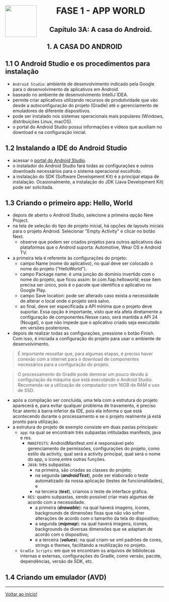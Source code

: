 <div align="center">
<a href="https://github.com/monicaquintal" target="_blank"><img src="https://cdn.jsdelivr.net/gh/devicons/devicon@latest/icons/kotlin/kotlin-original.svg" width="100px" align="left"/></a>
<h1>FASE 1 - APP WORLD</h1>
<h2>Capítulo 3A: A casa do Android.</h2>
</div>

<div align="center">
<h2>1. A CASA DO ANDROID</h2>
</div>

## 1.1 O Android Studio e os procedimentos para instalação

- `Android Studio`: ambiente de desenvolvimento indicado pela Google para o desenvolvimento de aplicativos em Android.
- baseado no ambiente de desenvolvimento IntelliJ IDEA.
- permite criar aplicativos utilizando recursos de produtividade que vão desde a autoconfiguração do projeto (Gradle) até o gerenciamento de emuladores de diferente dispositivos.
- pode ser instalado nos sistemas operacionais mais populares (Windows, distribuições Linux, macOS).
- o portal do Android Studio possui informações e vídeos que auxiliam no download e na configuração inicial.

## 1.2 Instalando a IDE do Android Studio

- acessar o [portal do Android Studio](https://developer.android.com/studio).
- o instalador do Android Studio fará todas as configurações e outros downloads necessários para o sistema operacional escolhido.
- a instalação do SDK (Software Development Kit) é a principal etapa de instalação. Ocasionalmente, a instalação do JDK (Java Development Kit) pode ser solicitada.

## 1.3 Criando o primeiro app: Hello, World

- depois de aberto o Android Studio, selecione a primeira opção New Project.
- na tela de seleção do tipo de projeto inicial, há opções de layouts iniciais para o projeto Android. Selecionar "Empty Activity" e clicar no botão Next.
  - observe que podem ser criados projetos para outros aplicativos das plataformas que o Android suporta: Automotive, Wear OS e Android TV.
- a primeira tela é referente às configurações do projeto:
  - campo Name (nome do aplicativo), no qual deve ser colocado o nome do projeto ("HelloWorld").
  - campo Package name: é uma junção do domínio invertido com o nome do projeto, que ficou assim: br.com.fiap.helloworld; esse item precisa ser único, pois é o pacote que identifica o aplicativo no Google Play.
  - campo Save location: pode ser alterado caso exista a necessidade de alterar o local onde o projeto será salvo.
  - ao final, deve ser especificada a API mínima que o projeto deve suportar. Essa opção é importante, visto que ela afeta diretamente a configuração de componentes.Nesse caso, será mantida a API 24 (Nougat), o que não impede que o aplicativo criado seja executado em versões posteriores. 
- depois de realizar todas as configurações, pressione o botão Finish. Com isso, é iniciada a configuração do projeto para usar o ambiente de desenvolvimento. 

> É importante ressaltar que, para algumas etapas, é preciso haver conexão com a internet para o download de componentes necessários para a configuração do projeto.

> O processamento do Gradle pode demorar um pouco devido à configuração da máquina que está executando o Android Studio. Recomenda-se a utilização de computador com 16GB de RAM e uso de SSD.

- após a compilação ser concluída, uma tela com a estrutura do projeto aparecerá e, para evitar qualquer problema de travamento, é preciso ficar atento à barra inferior da IDE, pois ela informa o que está acontecendo durante o processamento e se o projeto realmente já está pronto para utilização.
- a estrutura do projeto de exemplo consiste em duas pastas principais: 
  - `app`: na qual se encontram três subpastas intituladas manifests, java e res.
    - `MANIFESTS`: AndroidManifest.xml é responsável pelo gerenciamento de permissões, configurações do projeto, como estilo da activity, qual será a activity principal, qual será o nome do app, o ícone,entre outras funções.
    - `JAVA`: três subpastas:
      - na primeira, são criadas as classes do projeto;
      - na segunda (***androidTest***), pode ser elaborado o teste automatizado da nossa aplicação (testes de funcionalidades), e 
      - na terceira (***test***), criamos o teste de interface gráfica.
    - `RES`: quatro subpastas, sendo possível criar mais algumas de acordo com a necessidade.
      - a primeira (***drawable***): na qual haverá imagens, ícones, backgrounds de dimensões fixas que não vão sofrer alterações de acordo com o tamanho da tela do dispositivo; 
      - a segunda (***mipmap***): na qual haverá imagens, ícones, backgrounds de diversas dimensões que se adaptam de acordo com o dispositivo;
      - e a terceira (***values***): na qual criam-se xml padrões de cores, strings e themes, facilitando a reutilização no projeto. 
  - `Gradle Scripts`: em que se encontram os arquivos de bibliotecas internas e externas, configurações do Gradle, como versão, pacote, dependências, versão de SDK, etc.

## 1.4 Criando um emulador (AVD)












--- 

[Voltar ao início!](https://github.com/monicaquintal/smart_cities)